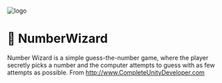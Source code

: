![logo](https://github.com/julianotech/NumberWizard/blob/master/logo.jpg)

# :1234: NumberWizard
Number Wizard is a simple guess-the-number game, where the player secretly picks a number and
the computer attempts to guess with as few attempts as possible. From http://www.CompleteUnityDeveloper.com


